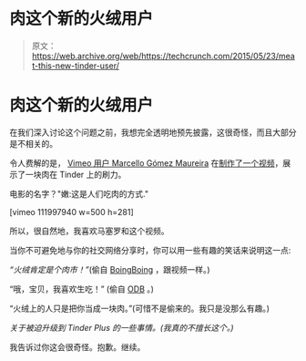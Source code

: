 # 肉这个新的火绒用户

> 原文：<https://web.archive.org/web/https://techcrunch.com/2015/05/23/meat-this-new-tinder-user/>

# 肉这个新的火绒用户

在我们深入讨论这个问题之前，我想完全透明地预先披露，这很奇怪，而且大部分是不相关的。

令人费解的是， [Vimeo 用户 Marcello Gómez Maureira](https://web.archive.org/web/20230327193457/https://vimeo.com/maro) 在[制作了一个视频](https://web.archive.org/web/20230327193457/https://vimeo.com/111997940)，展示了一块肉在 Tinder 上的刷力。

电影的名字？"嫩:这是人们吃肉的方式."

[vimeo 111997940 w=500 h=281]

所以，很自然地，我喜欢马塞罗和这个视频。

当你不可避免地与你的社交网络分享时，你可以用一些有趣的笑话来说明这一点:

*“火绒肯定是个肉市！”*(偷自 [BoingBoing](https://web.archive.org/web/20230327193457/http://boingboing.net/2015/05/22/tinder-tender-meat.html) ，跟视频一样。)

“哦，宝贝，我喜欢生吃！” (偷自 [ODB](https://web.archive.org/web/20230327193457/http://genius.com/Ol-dirty-bastard-shimmy-shimmy-ya-lyrics) 。)

“火绒上的人只是把你当成一块肉。”(可惜不是偷来的。我只是没那么有趣。)

*关于被迫升级到 Tinder Plus 的一些事情。(我真的不擅长这个。)*

我告诉过你这会很奇怪。抱歉。继续。